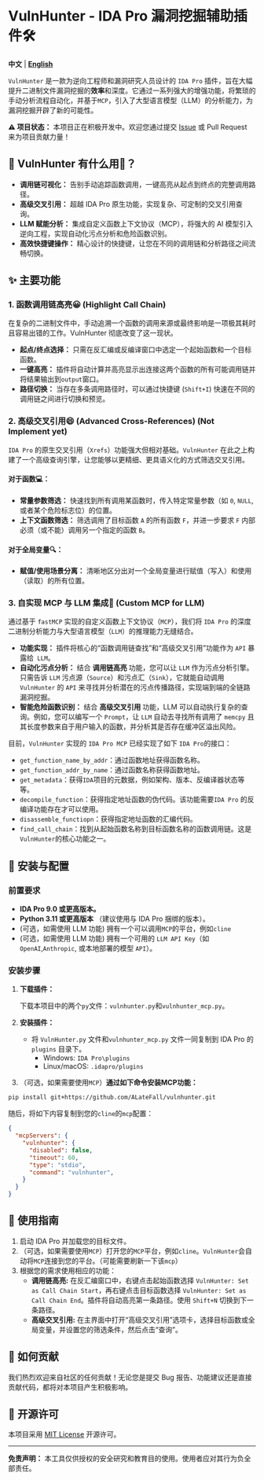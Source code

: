# VulnHunter - IDA Pro 漏洞挖掘辅助插件🛠

**中文** | **[English](https://www.google.com/search?q=./README_EN.md)**

`VulnHunter` 是一款为逆向工程师和漏洞研究人员设计的 `IDA Pro` 插件，旨在大幅提升二进制文件漏洞挖掘的**效率**和深度。它通过一系列强大的增强功能，将繁琐的手动分析流程自动化，并基于`MCP`，引入了大型语言模型（LLM）的分析能力，为漏洞挖掘开辟了新的可能性。

**⚠️ 项目状态：** 本项目正在积极开发中。欢迎您通过提交 [Issue](https://github.com/ALateFall/vulnhunter/issues) 或 Pull Request 来为项目贡献力量！

## 🌟 VulnHunter 有什么用🤠？

- **调用链可视化：** 告别手动追踪函数调用，一键高亮从起点到终点的完整调用路径。
- **高级交叉引用：** 超越 IDA Pro 原生功能，实现复杂、可定制的交叉引用查询。
- **LLM 赋能分析：** 集成自定义函数上下文协议（MCP），将强大的 AI 模型引入逆向工程，实现自动化污点分析和危险函数识别。
- **高效快捷键操作：** 精心设计的快捷键，让您在不同的调用链和分析路径之间流畅切换。

## ✨ 主要功能

### 1. 函数调用链高亮😀 (Highlight Call Chain)

在复杂的二进制文件中，手动追溯一个函数的调用来源或最终影响是一项极其耗时且容易出错的工作。VulnHunter 彻底改变了这一现状。

- **起点/终点选择：** 只需在反汇编或反编译窗口中选定一个起始函数和一个目标函数。
- **一键高亮：** 插件将自动计算并高亮显示出连接这两个函数的所有可能调用链并将结果输出到`output`窗口。
- **路径切换：** 当存在多条调用路径时，可以通过快捷键 (`Shift+I`) 快速在不同的调用链之间进行切换和预览。

### 2. 高级交叉引用😄 (Advanced Cross-References) (Not Implement yet)

`IDA Pro` 的原生交叉引用（`Xrefs`）功能强大但相对基础。`VulnHunter` 在此之上构建了一个高级查询引擎，让您能够以更精细、更具语义化的方式筛选交叉引用。

#### 对于函数💻：

- **常量参数筛选：** 快速找到所有调用某函数时，传入特定常量参数（如 `0`, `NULL`, 或者某个危险标志位）的位置。
- **上下文函数筛选：** 筛选调用了目标函数 `A` 的所有函数 `F`，并进一步要求 `F` 内部必须（或不能）调用另一个指定的函数 `B`。

#### 对于全局变量🔍：

- **赋值/使用场景分离：** 清晰地区分出对一个全局变量进行赋值（写入）和使用（读取）的所有位置。

### 3. 自实现 MCP 与 LLM 集成🤖 (Custom MCP for LLM)

通过基于 `fastMCP` 实现的自定义函数上下文协议（`MCP`），我们将 `IDA Pro` 的深度二进制分析能力与大型语言模型（`LLM`）的推理能力无缝结合。

- **功能实现：** 插件将核心的“函数调用链查找”和“高级交叉引用”功能作为 `API` 暴露给` LLM`。
- **自动化污点分析：** 结合 **调用链高亮** 功能，您可以让 `LLM` 作为污点分析引擎。只需告诉 `LLM` 污点源（`Source`）和污点汇（`Sink`），它就能自动调用 `VulnHunter` 的 `API` 来寻找并分析潜在的污点传播路径，实现端到端的全链路漏洞挖掘。
- **智能危险函数识别：** 结合 **高级交叉引用** 功能，LLM 可以自动执行复杂的查询。例如，您可以编写一个 `Prompt`，让 `LLM` 自动去寻找所有调用了 `memcpy` 且其长度参数来自于用户输入的函数，并分析其是否存在缓冲区溢出风险。

目前，`VulnHunter` 实现的 `IDA Pro MCP` 已经实现了如下 `IDA Pro`的接口：

- `get_function_name_by_addr`：通过函数地址获得函数名称。
- `get_function_addr_by_name`：通过函数名称获得函数地址。
- `get_metadata`：获得`IDA`项目的元数据，例如架构、版本、反编译器状态等等。
- `decompile_function`：获得指定地址函数的伪代码。该功能需要`IDA Pro` 的反编译功能存在才可以使用。
- `disassemble_functiopn`：获得指定地址函数的汇编代码。
- `find_call_chain`：找到从起始函数名称到目标函数名称的函数调用链。这是`VulnHunter`的核心功能之一。

## 🔧 安装与配置

### 前置要求

- **IDA Pro 9.0 或更高版本。**
- **Python 3.11 或更高版本** （建议使用与 IDA Pro 捆绑的版本）。
- (可选，如需使用 LLM 功能) 拥有一个可以调用`MCP`的平台，例如`cline`
- (可选，如需使用 LLM 功能) 拥有一个可用的 `LLM API Key`（如 `OpenAI`,`Anthropic`, 或本地部署的模型 `API`）。

### 安装步骤

1. **下载插件：**

   下载本项目中的两个`py`文件：`vulnhunter.py`和`vulnhunter_mcp.py`。

2. **安装插件：**

   - 将 `VulnHunter.py` 文件和`vulnhunter_mcp.py` 文件一同复制到 IDA Pro 的 `plugins` 目录下。
     - Windows: `IDA Pro\plugins`
     - Linux/macOS: `.idapro/plugins`

3.  （可选，如果需要使用`MCP`）**通过如下命令安装MCP功能：**

```bash
pip install git+https://github.com/ALateFall/vulnhunter.git
```

随后，将如下内容复制到您的`cline`的`mcp`配置：

```json
{
  "mcpServers": {
    "vulnhunter": {
      "disabled": false,
      "timeout": 60,
      "type": "stdio",
      "command": "vulnhunter",
    }
  }
}
```

## 🚀 使用指南

1. 启动 IDA Pro 并加载您的目标文件。
2. （可选，如果需要使用`MCP`）打开您的`MCP`平台，例如`cline`。`VulnHunter`会自动将`MCP`连接到您的平台。（可能需要刷新一下该`mcp`）
3. 根据您的需求使用相应的功能：
   - **调用链高亮:** 在反汇编窗口中，右键点击起始函数选择 `VulnHunter: Set as Call Chain Start`，再右键点击目标函数选择 `VulnHunter: Set as Call Chain End`。插件将自动高亮第一条路径。使用 `Shift+N` 切换到下一条路径。
   - **高级交叉引用:** 在主界面中打开“高级交叉引用”选项卡，选择目标函数或全局变量，并设置您的筛选条件，然后点击“查询”。

## 🤝 如何贡献

我们热烈欢迎来自社区的任何贡献！无论您是提交 Bug 报告、功能建议还是直接贡献代码，都将对本项目产生积极影响。

## 📜 开源许可

本项目采用 [MIT License](https://www.google.com/search?q=./LICENSE) 开源许可。

------

**免责声明：** 本工具仅供授权的安全研究和教育目的使用。使用者应对其行为负全部责任。